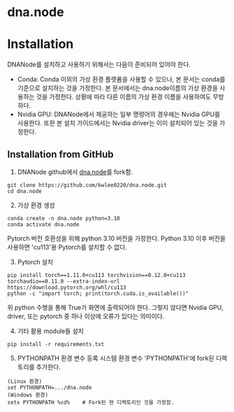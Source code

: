 # dna.node

# Installation
DNANode를 설치하고 사용하기 위해서는 다음이 준비되어 있어야 한다.
- Conda: Conda 이외의 가상 환경 플랫폼을 사용할 수 있으나, 본 문서는 conda를 기준으로 설치하는 것을 가정한다.
본 문서에서는 dna.node이름의 가상 환경을 사용하는 것을 가정한다. 상황에 따라 다른 이름의 가상 환경 이름을 사용하여도 무방하다.
- Nvidia GPU: DNANode에서 제공하는 일부 명령어의 경우에는 Nvidia GPU를 사용한다. 또한 본 설치 가이드에서는
Nvidia driver는 이미 설치되어 있는 것을 가정한다.

## Installation from GitHub
1. DNANode github에서 [dna.node](https://github.com/kwlee0220/dna.node.git)를 fork함.
```
git clone https://github.com/kwlee0220/dna.node.git
cd dna.node
```

2. 가상 환경 생성
```
conda create -n dna.node python=3.10
conda activate dna.node
```
Pytorch 버전 호환성을 위해 python 3.10 버전을 가정한다.
Python 3.10 이후 버전을 사용하면 'cu113'용 Pytorch를 설치할 수 없다.

3. Pytorch 설치
```
pip install torch==1.11.0+cu113 torchvision==0.12.0+cu113 torchaudio==0.11.0 --extra-index-url https://download.pytorch.org/whl/cu113
python -c "import torch; print(torch.cuda.is_available())"
```
위 python 수행을 통해 True가 화면에 출력되어야 한다. 그렇지 않다면 Nvidia GPU, driver, 또는 pytorch 중 하나 이상에 오류가 있다는 의미이다.

4. 기타 활용 module들 설치
```
pip install -r requirements.txt
```

5. PYTHONPATH 환경 변수 등록
시스템 환경 변수 'PYTHONPATH'에 fork된 디렉토리를 추가한다.
```
(Linux 환경)
set PYTHONPATH=.../dna.node
(Windows 환경)
setx PYTHONPATH %cd%    # Fork된 현 디렉토리인 것을 가정함.
```